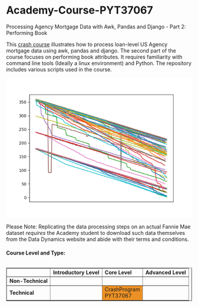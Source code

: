 # Academy-Course-PYT37067

Processing Agency Mortgage Data with Awk, Pandas and Django - Part 2: Performing Book

This [crash course](https://www.openriskacademy.com/course/view.php?id=67) illustrates how to process loan-level US Agency mortgage data using awk, pandas and django. The second part of the course focuses on performing book attributes. It requires familiarity with command line tools (Ideally a linux environment) and Python. The repository includes various scripts used in the course.

![Course Image](pyt37067_course_image.png)

<p>
Please Note: Replicating the data processing steps on an actual Fannie Mae dataset <i>requires</i> the Academy student to download such data themselves from the Data Dynamics website and abide with their terms and conditions.
</p>


<h4>Course Level and Type:</h4>
<table summary="Course classification table" class="table-factsheet" cellspacing="5" cellpadding="5" border="1"
       align="left">
    <tbody>
    <tr>
        <td></td>
        <td><b>Introductory Level</b></td>
        <td><b>Core Level</b></td>
        <td><b>Advanced Level</b></td>
    </tr>
    <tr>
        <td><b>Non-Technical</b></td>
        <td></td>
        <td></td>
        <td></td>
    </tr>
    <tr>
        <td><b>Technical</b></td>
        <td></td>
        <td bgcolor="#EC9126">CrashProgram<br>PYT37067</td>
        <td></td>
    </tr>
    </tbody>
</table>
